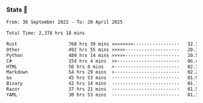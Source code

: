 ### Stats 👋
<!--START_SECTION:waka-->

```txt
From: 30 September 2022 - To: 20 April 2025

Total Time: 2,378 hrs 18 mins

Rust                   768 hrs 39 mins >>>>>>>>-----------------   32.32 %
Other                  492 hrs 55 mins >>>>>--------------------   20.73 %
Python                 489 hrs 14 mins >>>>>--------------------   20.57 %
C#                     154 hrs 4 mins  >>-----------------------   06.48 %
HTML                   56 hrs 8 mins   >------------------------   02.36 %
Markdown               54 hrs 29 mins  >------------------------   02.29 %
Go                     45 hrs 53 mins  -------------------------   01.93 %
Binary                 42 hrs 14 mins  -------------------------   01.78 %
Razor                  37 hrs 21 mins  -------------------------   01.57 %
YAML                   30 hrs 53 mins  -------------------------   01.30 %
```

<!--END_SECTION:waka-->

<!--
**buhaytza2005/buhaytza2005** is a ✨ _special_ ✨ repository because its `README.md` (this file) appears on your GitHub profile.

Here are some ideas to get you started:

- 🔭 I’m currently working on ...
- 🌱 I’m currently learning ...
- 👯 I’m looking to collaborate on ...
- 🤔 I’m looking for help with ...
- 💬 Ask me about ...
- 📫 How to reach me: ...
- 😄 Pronouns: ...
- ⚡ Fun fact: ...
-->


